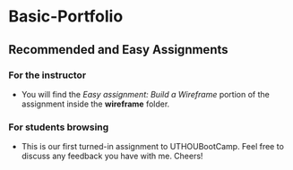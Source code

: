 # Basic-Portfolio
## Recommended and Easy Assignments
### For the instructor
* You will find the _Easy assignment: Build a Wireframe_ portion of the assignment inside the **wireframe** folder.
### For students browsing
* This is our first turned-in assignment to UTHOUBootCamp. Feel free to discuss any feedback you have with me. Cheers!